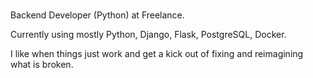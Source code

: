 ### 

Backend Developer (Python) at Freelance.

Currently using mostly Python, Django, Flask, PostgreSQL, Docker.

I like when things just work and get a kick out of fixing and reimagining what is broken.

